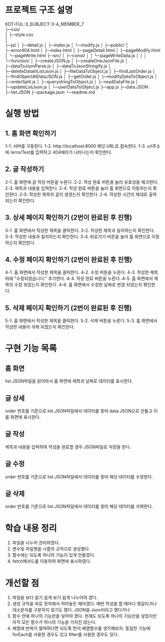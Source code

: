 # 프로젝트 구조 설명
KDT-FUL-3_SUBJECT-3-4_MEMBER_7  
├─css/  
│  ├─style.css  
│  
├─js/
│  ├─detail.js
│  ├─index.js
│  └─modify.js
│
├─public/
│   ├─error404.html
│   ├─index.html
│   ├─pageDetail.html
│   ├─pageModify.html
│   └─pageWrite.html
├─src/
│  ├─const/
│  │   └─pageWriteData.js
│  │
│  └─function/
│       ├─createJSON.js
│       ├─createOneJsonFile.js
│       ├─dataToJsonParse.js
│       ├─dataToJsonStringify.js
│       ├─deleteDataInListJson.js
│       ├─fileDataToObject.js
│       ├─findLastOrder.js
│       ├─findObjectAtDataJSON.js
│       ├─getOrder.js
│       ├─modifyDataToObject.js
│       ├─orderSplit.js
│       ├─querystringToObject.js
│       ├─readDataFile.js
│       ├─updateListJson.js
│       └─userDataToObject.js
├─app.js
├─data.JSON
├─list.JSON
├─package.json
└─readme.md

# 실행 방법
## 1. 홈 화면 확인하기
1-1. 서버를 구동한다.
1-2. http://localhost:8000 해당 URL로 접속한다.
1-3. url주소에 /errorTest를 입력하고 404에러가 나타나는지 확인한다.

## 2. 글 작성하기
2-1. 홈 화면에 글 작성 버튼을 누른다.
2-2. 작성 완료 버튼을 눌러 유효성을 체크한다.
2-3. 제목과 내용을 입력한다.
2-4. 작성 완료 버튼을 눌러 홈 화면으로 이동하는지 확인한다.
2-5. 작성한 제목의 글이 생겼는지 확인한다.
2-6. 작성한 시간이 제대로 출력되는지 확인한다.

## 3. 상세 페이지 확인하기 (2번이 완료된 후 진행)
3-1. 홈 화면에서 작성한 제목을 클릭한다.
3-2. 작성한 제목과 일치하는지 확인한다.
3-3. 작성한 내용과 일치하는지 확인한다.
3-4. 뒤로가기 버튼을 눌러 홈 화면으로 이동하는지 확인한다.

## 4. 수정 페이지 확인하기 (2번이 완료된 후 진행)
4-1. 홈 화면에서 작성한 제목을 클릭한다.
4-2. 수정 버튼을 누른다.
4-3. 작성한 제목 뒤에 "수정되었습니다." 추가한다.
4-4. 작성 완료 버튼을 누른다.
4-5. 홈 화면에서 제목이 수정 되었는지 확인한다.
4-6. 홈 화면에서 수정한 날짜로 변경 되었는지 확인한다.

## 5. 삭제 페이지 확인하기 (2번이 완료된 후 진행)
5-1. 홈 화면에서 작성한 제목을 클릭한다.
5-2. 삭제 버튼을 누른다.
5-3. 홈 화면에서 작성한 내용이 삭제 되었는지 확인한다.

# 구현 기능 목록
## 홈 화면
list.JSON파일을 읽어와서 홈 화면에 제목과 날짜로 데이터를 표시한다.
## 글 상세
order 번호를 기준으로 list.JSON파일에서 데이터를 찾아 data.JSON으로 만들고 이를 화면에 표시한다.
## 글 작성
제목과 내용을 입력하여 작성을 완료할 경우 JSON파일로 저장을 한다.
## 글 수정
order 번호를 기준으로 list.JSON파일에서 데이터를 찾아 해당 데이터를 수정한다.
## 글 삭제
order 반호를 기준으로 list.JSON파일에서 데이터를 찾아 해당 데이터를 삭제한다.

# 학습 내용 정리
1. 파일을 나누어 관리하였다.
2. 변수및 파일명을 나름의 규칙으로 생성했다.
3. 함수에는 되도록 하나의 기능이 있게 만들었다.
4. fetch메서드를 이용하여 화면에 표시하였다.

# 개선할 점
1. 파일을 보다 알기 쉽게 보기 쉽게 나누어야 겠다.
2. 생성 규칙을 따로 정의해서 적어놓든 해야겠다. 매번 작성을 할 때마다 헷갈리거나 대소문자를 구분하지 않기도 했다. JSON을 Json이라고 했다거나
3. 함수 안에 하나의 기능만을 넣어야 겠다. 현재도 되도록 하나의 기능만을 넣었지만 아직 모든 함수가 하나의 기능을 가지진 않는다.
4. 배열에 반복이 필여하다면 되도록 먼저 배열함수를 생각해보자. 동일한 기능에 forEach를 사용한 경우도 있고 filter를 사용한 경우도 있다.